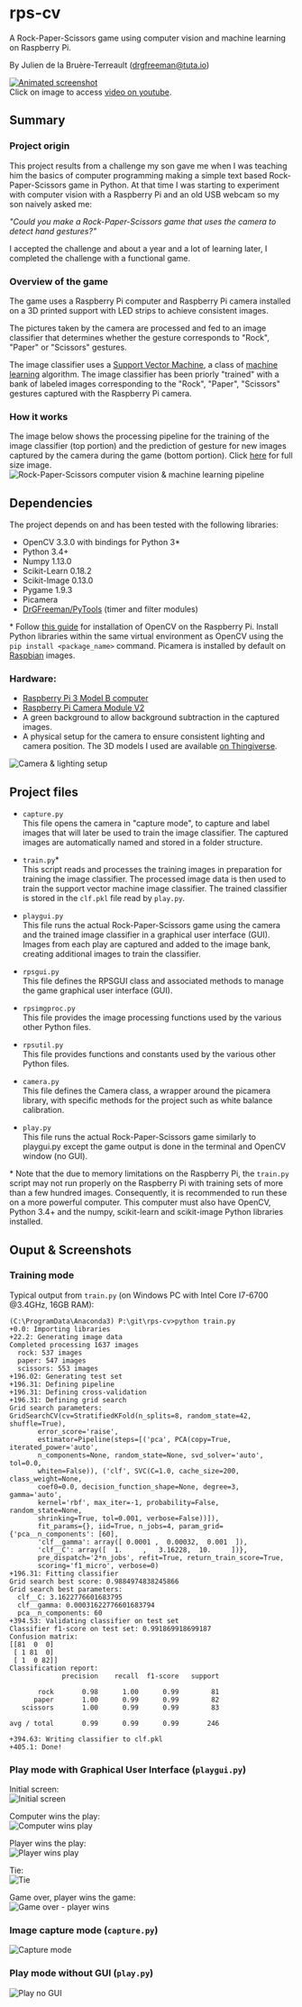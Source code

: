 # rps-cv
A Rock-Paper-Scissors game using computer vision and machine learning on Raspberry Pi.

By Julien de la Bruère-Terreault (drgfreeman@tuta.io)

[![Animated screenshot](img/doc/rps.gif)](https://www.youtube.com/watch?v=ozo0-lx_PMA)  
Click on image to access [video on youtube](https://www.youtube.com/watch?v=ozo0-lx_PMA).

## Summary

### Project origin

This project results from a challenge my son gave me when I was teaching him the basics of computer programming making a simple text based Rock-Paper-Scissors game in Python. At that time I was starting to experiment with computer vision with a Raspberry Pi and an old USB webcam so my son naively asked me:

*"Could you make a Rock-Paper-Scissors game that uses the camera to detect hand gestures?"*

I accepted the challenge and about a year and a lot of learning later, I completed the challenge with a functional game.

### Overview of the game

The game uses a Raspberry Pi computer and Raspberry Pi camera installed on a 3D printed support with LED strips to achieve consistent images.

The pictures taken by the camera are processed and fed to an image classifier that determines whether the gesture corresponds to "Rock", "Paper" or "Scissors" gestures.

The image classifier uses a [Support Vector Machine](https://en.wikipedia.org/wiki/Support_vector_machine), a class of [machine learning](https://en.wikipedia.org/wiki/Machine_learning) algorithm. The image classifier has been priorly "trained" with a bank of labeled images corresponding to the "Rock", "Paper", "Scissors" gestures captured with the Raspberry Pi camera.

### How it works

The image below shows the processing pipeline for the training of the image classifier (top portion) and the prediction of gesture for new images captured by the camera during the game (bottom portion). Click [here](https://raw.githubusercontent.com/DrGFreeman/rps-cv/master/img/doc/rps-pipeline.png) for full size image.
![Rock-Paper-Scissors computer vision & machine learning pipeline](img/doc/rps-pipeline.png)

## Dependencies

The project depends on and has been tested with the following libraries:

* OpenCV 3.3.0 with bindings for Python 3*
* Python 3.4+
* Numpy 1.13.0
* Scikit-Learn 0.18.2
* Scikit-Image 0.13.0
* Pygame 1.9.3
* Picamera
* [DrGFreeman/PyTools](https://github.com/DrGFreeman/PyTools) (timer and filter modules)

\* Follow [this guide](https://www.pyimagesearch.com/2016/04/18/install-guide-raspberry-pi-3-raspbian-jessie-opencv-3/) for installation of OpenCV on the Raspberry Pi. Install Python libraries within the same virtual environment as OpenCV using the `pip install <package_name>` command. Picamera is installed by default on [Raspbian](https://www.raspberrypi.org/downloads/raspbian/) images.

### Hardware:

* [Raspberry Pi 3 Model B computer](https://www.raspberrypi.org/products/raspberry-pi-3-model-b/)
* [Raspberry Pi Camera Module V2](https://www.raspberrypi.org/products/camera-module-v2/)
* A green background to allow background subtraction in the captured images.
* A physical setup for the camera to ensure consistent lighting and camera position. The 3D models I used are available [on Thingiverse](https://www.thingiverse.com/thing:2598378).


![Camera & lighting setup](img/doc/hardware1.png)

## Project files

* `capture.py`  
This file opens the camera in "capture mode", to capture and label images that will later be used to train the image classifier. The captured images are automatically named and stored in a folder structure.

* `train.py`*  
This script reads and processes the training images in preparation for training the image classifier. The processed image data is then used to train the support vector machine image classifier. The trained classifier is stored in the `clf.pkl` file read by `play.py`.

* `playgui.py`  
This file runs the actual Rock-Paper-Scissors game using the camera and the trained image classifier in a graphical user interface (GUI). Images from each play are captured and added to the image bank, creating additional images to train the classifier.

* `rpsgui.py`  
This file defines the RPSGUI class and associated methods to manage the game
 graphical user interface (GUI).

* `rpsimgproc.py`  
This file provides the image processing functions used by the various other Python files.

* `rpsutil.py`  
This file provides functions and constants used by the various other Python files.

* `camera.py`  
This file defines the Camera class, a wrapper around the picamera library, with specific methods for the project such as white balance calibration.

* `play.py`  
This file runs the actual Rock-Paper-Scissors game similarly to playgui.py except the game output is done in the terminal and OpenCV window (no GUI).

\* Note that the due to memory limitations on the Raspberry Pi, the `train.py` script may not run properly on the Raspberry Pi with training sets of more than a few hundred images. Consequently, it is recommended to run these on a more powerful computer. This computer must also have OpenCV, Python 3.4+ and the numpy, scikit-learn and scikit-image Python libraries installed.

## Ouput & Screenshots

### Training mode

Typical output from `train.py` (on Windows PC with Intel Core I7-6700 @3.4GHz, 16GB RAM):
```
(C:\ProgramData\Anaconda3) P:\git\rps-cv>python train.py
+0.0: Importing libraries
+22.2: Generating image data
Completed processing 1637 images
  rock: 537 images
  paper: 547 images
  scissors: 553 images
+196.02: Generating test set
+196.31: Defining pipeline
+196.31: Defining cross-validation
+196.31: Defining grid search
Grid search parameters:
GridSearchCV(cv=StratifiedKFold(n_splits=8, random_state=42, shuffle=True),
       error_score='raise',
       estimator=Pipeline(steps=[('pca', PCA(copy=True, iterated_power='auto',
       n_components=None, random_state=None, svd_solver='auto', tol=0.0,
       whiten=False)), ('clf', SVC(C=1.0, cache_size=200, class_weight=None,
       coef0=0.0, decision_function_shape=None, degree=3, gamma='auto',
       kernel='rbf', max_iter=-1, probability=False, random_state=None,
       shrinking=True, tol=0.001, verbose=False))]),
       fit_params={}, iid=True, n_jobs=4, param_grid={'pca__n_components': [60],
       'clf__gamma': array([ 0.0001 ,  0.00032,  0.001  ]),
       'clf__C': array([  1.     ,   3.16228,  10.     ])},
       pre_dispatch='2*n_jobs', refit=True, return_train_score=True,
       scoring='f1_micro', verbose=0)
+196.31: Fitting classifier
Grid search best score: 0.9884974838245866
Grid search best parameters:
  clf__C: 3.1622776601683795
  clf__gamma: 0.00031622776601683794
  pca__n_components: 60
+394.53: Validating classifier on test set
Classifier f1-score on test set: 0.991869918699187
Confusion matrix:
[[81  0  0]
 [ 1 81  0]
 [ 1  0 82]]
Classification report:
             precision    recall  f1-score   support

       rock       0.98      1.00      0.99        81
      paper       1.00      0.99      0.99        82
   scissors       1.00      0.99      0.99        83

avg / total       0.99      0.99      0.99       246

+394.63: Writing classifier to clf.pkl
+405.1: Done!
```

### Play mode with Graphical User Interface (`playgui.py`)

Initial screen:  
![Initial screen](img/doc/screen-0-0.png)

Computer wins the play:  
![Computer wins play](img/doc/screen-1-0.png)

Player wins the play:  
![Player wins play](img/doc/screen-2-3.png)

Tie:  
![Tie](img/doc/screen-4-4-tie.png)

Game over, player wins the game:  
![Game over - player wins](img/doc/screen-3-5-game-over.png)

### Image capture mode (`capture.py`)
![Capture mode](img/doc/screen-capture.py.png)

### Play mode without GUI (`play.py`)
![Play no GUI](img/doc/screen-play.py.png)
